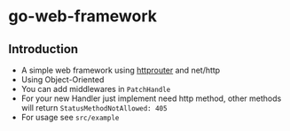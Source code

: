 # go-web-framework

## Introduction
- A simple web framework using [httprouter](https://github.com/julienschmidt/httprouter) and net/http
- Using Object-Oriented
- You can add middlewares in `PatchHandle`
- For your new Handler just implement need http method, other methods will return `StatusMethodNotAllowed: 405`
- For usage see `src/example`
